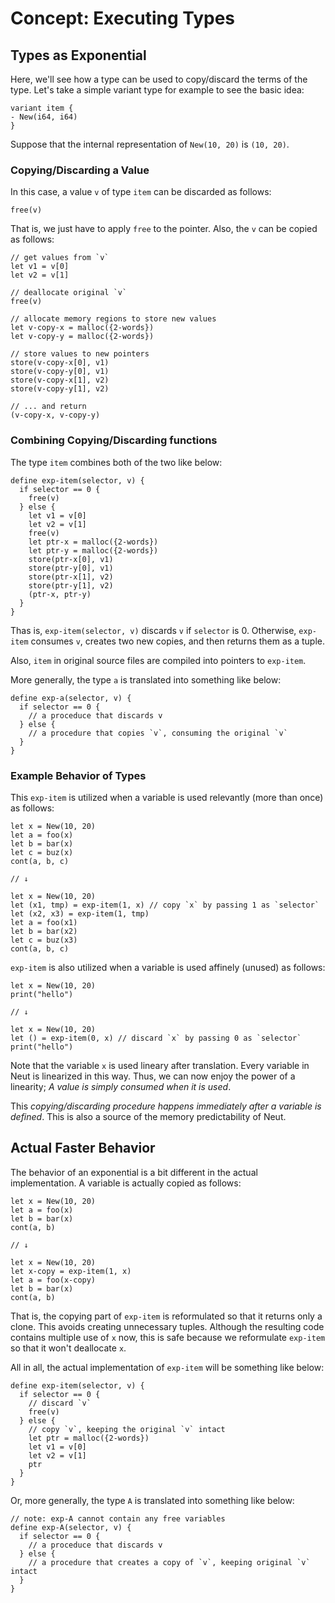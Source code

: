 # Concept: Executing Types

## Types as Exponential

Here, we'll see how a type can be used to copy/discard the terms of the type. Let's take a simple variant type for example to see the basic idea:

```neut
variant item {
- New(i64, i64)
}
```

Suppose that the internal representation of `New(10, 20)` is `(10, 20)`.

### Copying/Discarding a Value

In this case, a value `v` of type `item` can be discarded as follows:

```neut
free(v)
```

That is, we just have to apply `free` to the pointer. Also, the `v` can be copied as follows:

```neut
// get values from `v`
let v1 = v[0]
let v2 = v[1]

// deallocate original `v`
free(v)

// allocate memory regions to store new values
let v-copy-x = malloc({2-words})
let v-copy-y = malloc({2-words})

// store values to new pointers
store(v-copy-x[0], v1)
store(v-copy-y[0], v1)
store(v-copy-x[1], v2)
store(v-copy-y[1], v2)

// ... and return
(v-copy-x, v-copy-y)
```

### Combining Copying/Discarding functions

The type `item` combines both of the two like below:

```neut
define exp-item(selector, v) {
  if selector == 0 {
    free(v)
  } else {
    let v1 = v[0]
    let v2 = v[1]
    free(v)
    let ptr-x = malloc({2-words})
    let ptr-y = malloc({2-words})
    store(ptr-x[0], v1)
    store(ptr-y[0], v1)
    store(ptr-x[1], v2)
    store(ptr-y[1], v2)
    (ptr-x, ptr-y)
  }
}
```

Thas is, `exp-item(selector, v)` discards `v` if `selector` is 0. Otherwise, `exp-item` consumes `v`, creates two new copies, and then returns them as a tuple.

Also, `item` in original source files are compiled into pointers to `exp-item`.

More generally, the type `a` is translated into something like below:

```neut
define exp-a(selector, v) {
  if selector == 0 {
    // a proceduce that discards v
  } else {
    // a procedure that copies `v`, consuming the original `v`
  }
}
```

<!-- (Note: Obviously, the copying part is doing avoidable memory allocations/deallocations. We'll soon see that things are optimized in the actual implementation) -->

<!-- Incidentally, it might also be illuminating to see how a term that contains `item` is compiled: -->

<!-- ```neut -->
<!-- let my-type = item -->
<!-- print("hello") -->
<!-- cont -->

<!-- // ↓ compile -->

<!-- let my-type = exp-item // lowered to a pointer to `exp-item` -->
<!-- print("hello") -->
<!-- cont -->

<!-- // ... also, the function below is added to the resulting LLVM IR -->
<!-- define exp-item(selector, v) { -->
<!--   // (... the definition that we've just seen ...) -->
<!-- } -->
<!-- ``` -->

<!-- A new function for the type is created, and the type itself is lowered to a pointer to the function. -->

### Example Behavior of Types

This `exp-item` is utilized when a variable is used relevantly (more than once) as follows:

```neut
let x = New(10, 20)
let a = foo(x)
let b = bar(x)
let c = buz(x)
cont(a, b, c)

// ↓

let x = New(10, 20)
let (x1, tmp) = exp-item(1, x) // copy `x` by passing 1 as `selector`
let (x2, x3) = exp-item(1, tmp)
let a = foo(x1)
let b = bar(x2)
let c = buz(x3)
cont(a, b, c)
```

`exp-item` is also utilized when a variable is used affinely (unused) as follows:

```neut
let x = New(10, 20)
print("hello")

// ↓

let x = New(10, 20)
let () = exp-item(0, x) // discard `x` by passing 0 as `selector`
print("hello")
```

Note that the variable `x` is used lineary after translation. Every variable in Neut is linearized in this way. Thus, we can now enjoy the power of a linearity; *A value is simply consumed when it is used*.

This *copying/discarding procedure happens immediately after a variable is defined*. This is also a source of the memory predictability of Neut.

## Actual Faster Behavior

The behavior of an exponential is a bit different in the actual implementation. A variable is actually copied as follows:

```neut
let x = New(10, 20)
let a = foo(x)
let b = bar(x)
cont(a, b)

// ↓

let x = New(10, 20)
let x-copy = exp-item(1, x)
let a = foo(x-copy)
let b = bar(x)
cont(a, b)
```

That is, the copying part of `exp-item` is reformulated so that it returns only a clone. This avoids creating unnecessary tuples. Although the resulting code contains multiple use of `x` now, this is safe because we reformulate `exp-item` so that it won't deallocate `x`.

All in all, the actual implementation of `exp-item` will be something like below:

```neut
define exp-item(selector, v) {
  if selector == 0 {
    // discard `v`
    free(v)
  } else {
    // copy `v`, keeping the original `v` intact
    let ptr = malloc({2-words})
    let v1 = v[0]
    let v2 = v[1]
    ptr
  }
}
```

Or, more generally, the type `A` is translated into something like below:

```neut
// note: exp-A cannot contain any free variables
define exp-A(selector, v) {
  if selector == 0 {
    // a proceduce that discards v
  } else {
    // a procedure that creates a copy of `v`, keeping original `v` intact
  }
}
```
